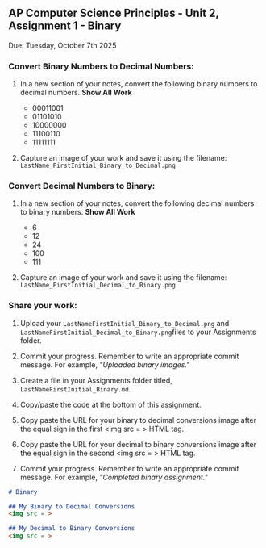 ## AP Computer Science Principles - Unit 2, Assignment 1 - Binary
Due: Tuesday, October 7th 2025

### Convert Binary Numbers to Decimal Numbers:

1. In a new section of your notes, convert the following binary numbers to decimal numbers. **Show All Work**

    * 00011001
    * 01101010
    * 10000000
    * 11100110
    * 11111111

2. Capture an image of your work and save it using the filename: `LastName_FirstInitial_Binary_to_Decimal.png`
   
### Convert Decimal Numbers to Binary:

1. In a new section of your notes, convert the following decimal numbers to binary numbers. **Show All Work**

    * 6
    * 12
    * 24
    * 100
    * 111

2. Capture an image of your work and save it using the filename: `LastName_FirstInitial_Decimal_to_Binary.png`

### Share your work:

1. Upload your `LastNameFirstInitial_Binary_to_Decimal.png` and `LastNameFirstInitial_Decimal_to_Binary.png`files to your Assignments folder.

2. Commit your progress.  Remember to write an appropriate commit message.  For example, *"Uploaded binary images."*

3. Create a file in your Assignments folder titled, `LastNameFirstInitial_Binary.md`.

4. Copy/paste the code at the bottom of this assignment.

5. Copy paste the URL for your binary to decimal conversions image after the equal sign in the first <img src = > HTML tag.

6. Copy paste the URL for your decimal to binary conversions image after the equal sign in the second <img src = > HTML tag.

7. Commit your progress.  Remember to write an appropriate commit message.  For example, *"Completed binary assignment."*

```markdown
# Binary

## My Binary to Decimal Conversions
<img src = >

## My Decimal to Binary Conversions
<img src = >
```
